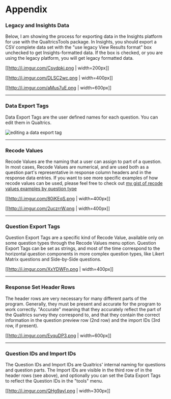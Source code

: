 # Appendix
### Legacy and Insights Data

Below, I am showing the process for exporting data in the Insights platform for use with the QualtricsTools package. In Insights, you should export a CSV complete data set with the "use legacy View Results format" box unchecked to get Insights-formatted data. If the box is checked, or you are using the legacy platform, you will get legacy formatted data. 

[[http://i.imgur.com/Csydpki.png | width=200px]]

[[http://i.imgur.com/DLSC2wc.png | width=400px]]

[[http://i.imgur.com/aMus7uE.png | width=600px]]

---
### Data Export Tags
Data Export Tags are the user defined names for each question. You can edit them in Qualtrics.

![editing a data export tag](http://i.imgur.com/3X9SJu6.png)

---
### Recode Values
Recode Values are the naming that a user can assign to part of a question. In most cases, Recode Values are numerical, and are used both as a question part's representative in response column headers and in the response data entries. If you want to see more specific examples of how recode values can be used, please feel free to check out [my gist of recode values examples by question type](https://gist.github.com/ctesta01/9763dc35eee5301feb30c4fbfce6d2a0)

[[http://i.imgur.com/80iKEqS.png | width=400px]]

[[http://i.imgur.com/2uczrrW.png | width=400px]]

---
### Question Export Tags
Question Export Tags are a specific kind of Recode Value, available only on some question types through the Recode Values menu option. Question Export Tags can be set as strings, and most of the time correspond to the horizontal question components in more complex question types, like Likert Matrix questions and Side-by-Side questions. 

[[http://i.imgur.com/XxYDWFn.png | width=400px]]

---
### Response Set Header Rows
The header rows are very necessary for many different parts of the program. Generally, they must be present and accurate for the program to work correctly. "Accurate" meaning that they accurately reflect the part of the Qualtrics survey they correspond to, and that they contain the correct information in the question preview row (2nd row) and the import IDs (3rd row, if present). 

[[http://i.imgur.com/EyquDP3.png | width=600px]]

---
### Question IDs and Import IDs
The Question IDs and Import IDs are Qualtrics' internal naming for questions and question parts. The Import IDs are visible in the third row of in the header rows (see above), and optionally you can set the Data Export Tags to reflect the Question IDs in the "tools" menu. 

[[http://i.imgur.com/QHg9ayl.png | width=300px]]